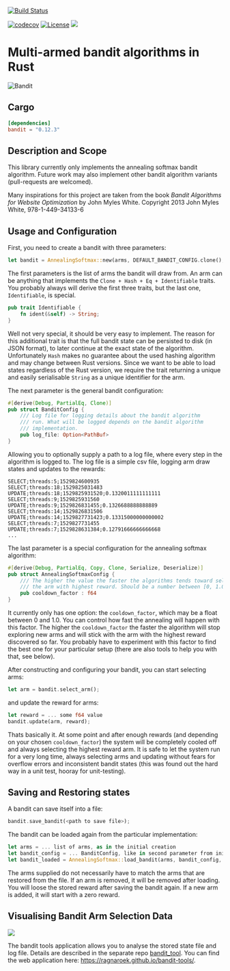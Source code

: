 [![Build Status](https://github.com/Ragnaroek/bandit/actions/workflows/rust.yml/badge.svg)](https://github.com/Ragnaroek/bandit/actions/workflows/rust.yml)

[![codecov](https://codecov.io/gh/Ragnaroek/bandit/branch/master/graph/badge.svg)](https://codecov.io/gh/Ragnaroek/bandit)
[![License](https://img.shields.io/badge/license-GPLv3-blue.svg)](https://github.com/Ragnaroek/bandit/blob/master/LICENSE)
[![](http://meritbadge.herokuapp.com/bandit)](https://crates.io/crates/bandit)

# Multi-armed bandit algorithms in Rust

![Bandit](https://media.giphy.com/media/l0HlHp2aBxnKirj3O/giphy.gif)

## Cargo

```toml
[dependencies]
bandit = "0.12.3"
```

## Description and Scope

This library currently only implements the annealing softmax bandit algorithm.
Future work may also implement other bandit algorithm variants (pull-requests are welcomed).

Many inspirations for this project are taken from the book 
*Bandit Algorithms for Website Optimization* by John Myles White. Copyright 2013 John Myles White, 978-1-449-34133-6

## Usage and Configuration

First, you need to create a bandit with three parameters:

```rust
let bandit = AnnealingSoftmax::new(arms, DEFAULT_BANDIT_CONFIG.clone(), DEFAULT_CONFIG);
```

The first parameters is the list of arms the bandit will draw from. An arm can be anything
that implements the `Clone + Hash + Eq + Identifiable` traits. You probably always will
derive the first three traits, but the last one, `Identifiable`, is special.

```rust
pub trait Identifiable {
    fn ident(&self) -> String;
}
```
Well not very special, it should be very easy to implement. The reason for this additional trait is
that the full bandit state can be persisted to disk (in JSON format), to later continue at the
exact state of the algorithm. Unfortunately ```Hash``` makes no guarantee about the used hashing
algorithm and may change between Rust versions. Since we want to be able to load states regardless of the
Rust version, we require the trait returning a unique and easily serialisable `String` as a unique identifier
for the arm.

The next parameter is the general bandit configuration:
```rust
#[derive(Debug, PartialEq, Clone)]
pub struct BanditConfig {
    /// Log file for logging details about the bandit algorithm
    /// run. What will be logged depends on the bandit algorithm
    /// implementation.
    pub log_file: Option<PathBuf>
}
```

Allowing you to optionally supply a path to a log file, where every step in the algorithm is logged to.
The log file is a simple csv file, logging arm draw states and updates to the rewards:
```csv
SELECT;threads:5;1529824600935
SELECT;threads:18;1529825031483
UPDATE;threads:18;1529825931520;0.1320011111111111
SELECT;threads:9;1529825931560
UPDATE;threads:9;1529826831455;0.1326688888888889
SELECT;threads:14;1529826831506
UPDATE;threads:14;1529827731423;0.13315000000000002
SELECT;threads:7;1529827731455
UPDATE;threads:7;1529828631384;0.12791666666666668
...
```

The last parameter is a special configuration for the annealing softmax algorithm:
```rust
#[derive(Debug, PartialEq, Copy, Clone, Serialize, Deserialize)]
pub struct AnnealingSoftmaxConfig {
    /// The higher the value the faster the algorithms tends toward selecting
    /// the arm with highest reward. Should be a number between [0, 1.0)
    pub cooldown_factor : f64
}
```

It currently only has one option: the `cooldown_factor`, which may be a float between
0 and 1.0. You can control how fast the annealing will happen with this factor.
The higher the `cooldown_factor` the faster the algorithm will stop exploring new arms and will
stick with the arm with the highest reward discovered so far. You probably have to experiment
with this factor to find the best one for your particular setup (there are also tools to help you with that, see below).

After constructing and configuring your bandit, you can start selecting arms:
```rust
let arm = bandit.select_arm();
```

and update the reward for arms:
```rust
let reward = ... some f64 value
bandit.update(arm, reward);
```

Thats basically it. At some point and after enough rewards (and depending on your chosen `cooldown_factor`)
the system will be completely cooled off and always selecting the highest reward arm. It is safe to
let the system run for a very long time, always selecting arms and updating without fears for overflow
errors and inconsistent bandit states (this was found out the hard way in a unit test, hooray for unit-testing).

## Saving and Restoring states

A bandit can save itself into a file:

```rust
bandit.save_bandit(<path to save file>);
```

The bandit can be loaded again from the particular implementation:

```rust
let arms = ... list of arms, as in the initial creation
let bandit_config = ... BanditConfig, like in second parameter from initial creation
let bandit_loaded = AnnealingSoftmax::load_bandit(arms, bandit_config, <path to save file>);
```

The arms supplied do not necessarily have to match the arms that are restored from the file.
If an arm is removed, it will be removed after loading. You will loose the stored reward after
saving the bandit again. If a new arm is added, it will start with a zero reward.

## Visualising Bandit Arm Selection Data

![](https://image.ibb.co/iXR8QT/teaser_img.png)

The bandit tools application allows you to analyse the stored state file and log file.
Details are described in the separate repo [bandit_tool](https://github.com/Ragnaroek/bandit-tools).
You can find the web application here: https://ragnaroek.github.io/bandit-tools/.
